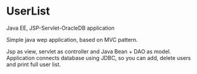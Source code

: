UserList
========

Java EE, JSP-Servlet-OracleDB application

Simple java wep application, based on MVC pattern.

Jsp as view, servlet as controller and Java Bean + DAO as model.
Application connects database using JDBC, so you can add, delete users and print full user list.
